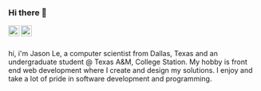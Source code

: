 ### Hi there 👋

<a href="https://www.instagram.com/thereal.jle/">
  <img align="left" alt="Abhishek's Instagram" width="22px" src="https://raw.githubusercontent.com/hussainweb/hussainweb/main/icons/instagram.png" />
</a>

<a href="https://www.linkedin.com/in/vjasonle/">
  <img align="left" alt="LinkedIN" width="22px" src="https://raw.githubusercontent.com/peterthehan/peterthehan/master/assets/linkedin.svg" />
</a>

<br/>
<br/>

hi, i'm Jason Le, a computer scientist from Dallas, Texas and an undergraduate student @ Texas A&M, College Station. My hobby is front end web development where I create and design my solutions. I enjoy and take a lot of pride in software development and programming. 
